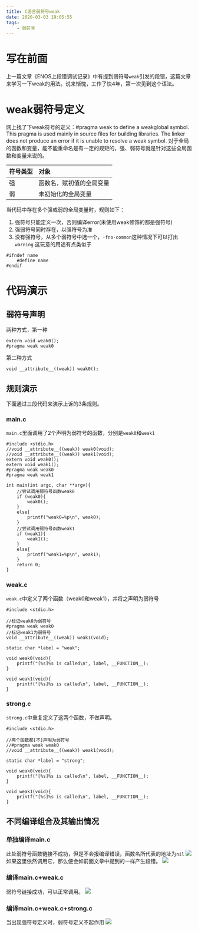 ```yaml
---
title: C语言弱符号weak
date: 2020-03-03 19:05:55
tags:
    - 弱符号
---
```


# 写在前面
上一篇文章《ENOS上段错调试记录》中有提到弱符号`weak`引发的段错，这篇文章来学习一下weak的用法。说来惭愧，工作了快4年，第一次见到这个语法。

<!--more-->
# weak弱符号定义

网上找了下weak符号的定义：#pragma weak to define a weakglobal symbol. This pragma is used mainly in source files for building libraries. The linker does not produce an error if it is unable to resolve a weak symbol.
对于全局的函数和变量，能不能重命名是有一定的规矩的，强、弱符号就是针对这些全局函数和变量来说的。

| 符号类型 | 对象 |
| :---- | :---- |
| 强 | 函数名，赋初值的全局变量 |
| 弱 | 未初始化的全局变量 |

当代码中存在多个强或弱的全局变量时，规则如下：
1. 强符号只能定义一次，否则编译error(未使用weak修饰的都是强符号)
2. 强弱符号同时存在，以强符号为准
3. 没有强符号，从多个弱符号中选一个，`-fno-common`这种情况下可以打出`warning`
这玩意的用途有点类似于
```
#ifndef name
    #define name
#endif
```

# 代码演示
## 弱符号声明
两种方式，第一种 
```
extern void weak0();
#pragma weak weak0
```
第二种方式
```
void __attribute__((weak)) weak0();
```

## 规则演示
下面通过三段代码来演示上诉的3条规则。
### main.c
`main.c`里面调用了2个声明为弱符号的函数，分别是`weak0`和`weak1`
```
#include <stdio.h>                                                                                                                                                                                              
//void __attribute__((weak)) weak0(void);
//void __attribute__((weak)) weak1(void);
extern void weak0();
extern void weak1();
#pragma weak weak0
#pragma weak weak1
 
int main(int argc, char **argv){
    //尝试调用弱符号函数weak0
    if (weak0){
        weak0();
    }   
    else{
        printf("weak0=%p\n", weak0);
    }   
    //尝试调用弱符号函数weak1
    if (weak1){
        weak1();
    }   
    else{
        printf("weak1=%p\n", weak1);
    }   
    return 0;
}
```

### weak.c
`weak.c`中定义了两个函数（weak0和weak1），并将之声明为弱符号
```
#include <stdio.h>

//标记weak0为弱符号
#pragma weak weak0
//标记weak1为弱符号
void __attribute__((weak)) weak1(void);

static char *label = "weak";

void weak0(void){
    printf("[%s]%s is called\n", label, __FUNCTION__);
}

void weak1(void){
    printf("[%s]%s is called\n", label, __FUNCTION__);
}
```

### strong.c
`strong.c`中重复定义了这两个函数，不做声明。
```
#include <stdio.h>

//两个函数都[不]声明为弱符号
//#pragma weak weak0
//void __attribute__((weak)) weak1(void);

static char *label = "strong";

void weak0(void){
    printf("[%s]%s is called\n", label, __FUNCTION__);
}

void weak1(void){
    printf("[%s]%s is called\n", label, __FUNCTION__);
}
```

## 不同编译组合及其输出情况
### 单独编译main.c
此处弱符号函数链接不成功，但是不会报编译错误，函数名所代表的地址为`nil`
![](https://rancho333.gitee.io/pictures/main.png)
如果这里依然调用它，那么便会如前面文章中提到的一样产生段错。
![](https://rancho333.gitee.io/pictures/segmentation_fault.png)

### 编译main.c+weak.c
弱符号链接成功，可以正常调用。
![](https://rancho333.gitee.io/pictures/weak.png)

### 编译main.c+weak.c+strong.c
当出现强符号定义时，弱符号定义不起作用
![](https://rancho333.gitee.io/pictures/strong.png)


